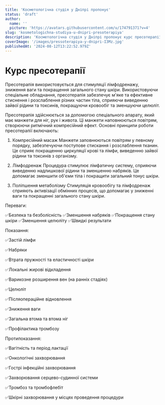 ```yaml
---
title: 'Косметологічна студія у Дніпрі пропонує'
status: 'draft'
author:
  name: ''
  picture: 'https://avatars.githubusercontent.com/u/174791371?v=4'
slug: 'kosmetologichna-studiya-u-dnipri-presoterapiya'
description: 'Косметологічна студія у Дніпрі пропонує курс пресотерапії для покращення стану шкіри та вдосконалення форм тіла'
coverImage: '/images/pressoterapiya-y-dnipri-I3Mz.jpg'
publishedAt: '2024-08-12T13:22:52.979Z'
---
```


# Курс пресотерапії

Пресотерапія використовується для стимуляції лімфодренажу, зниження ваги та покращення загального стану шкіри. Використовуючи спеціальне обладнання, пресотерапія забезпечує м'яке та ефективне стиснення і розслаблення різних частин тіла, сприяючи виведенню зайвої рідини та токсинів, покращуючи кровообіг та зменшуючи целюліт.

Пресотерапія здійснюється за допомогою спеціального апарату, який має манжети для ніг, рук і живота. Ці манжети наповнюються повітрям, створюючи ритмічний компресійний ефект. Основні принципи роботи пресотерапії включають:

 

1. Компресійний масаж Манжети заповнюються повітрям у певному порядку, забезпечуючи поступове стискання і розслаблення тканин. Це сприяє покращенню циркуляції крові та лімфи, виведенню зайвої рідини та токсинів з організму.

2. Лімфодренаж Процедура стимулює лімфатичну систему, сприяючи виведенню надлишкової рідини та зменшенню набряків. Це допомагає зменшити об'єми тіла і покращити загальний тонус шкіри.

3. Поліпшення метаболізму Стимуляція кровообігу та лімфодренаж сприяють активізації обмінних процесів, що допомагає у зниженні ваги та покращенні загального стану шкіри.

 

Переваги:

 

✅Безпека та безболісність ✅Зменшення набряків ✅Покращення стану шкіри ✅Зменшення целюліту ✅Швидкі результати

Показання:

✅Застій лімфи 

✅Набряки 

✅Втрата пружності та еластичності шкіри 

✅Локальні жирові відкладення 

✅Варикозне розширення вен (на ранніх стадіях) 

✅Целюліт 

✅Післяопераційне відновлення 

✅Зниження ваги 

✅Загальна втома та втома ніг 

✅Профілактика тромбозу 

Протипоказання:

✅Вагітність та період лактації 

✅Онкологічні захворювання 

✅Гострі інфекційні захворювання 

✅Захворювання серцево-судинної системи 

✅Тромбоз та тромбофлебіт 

✅Шкірні захворювання у місцях проведення процедури

 